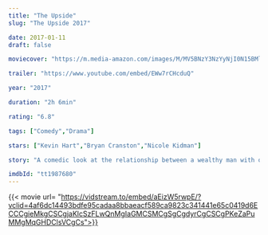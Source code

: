 ```yaml
---
title: "The Upside"
slug: "The Upside 2017"

date: 2017-01-11
draft: false

moviecover: "https://m.media-amazon.com/images/M/MV5BNzY3NzYyNjI0N15BMl5BanBnXkFtZTgwNjYzMDc0NjM@._V1_UX182_CR0,0,182,268_AL_.jpg"

trailer: "https://www.youtube.com/embed/EWw7rCHcduQ"

year: "2017"

duration: "2h 6min"

rating: "6.8"

tags: ["Comedy","Drama"]

stars: ["Kevin Hart","Bryan Cranston","Nicole Kidman"]

story: "A comedic look at the relationship between a wealthy man with quadriplegia and an unemployed man with a criminal record who's hired to help him."

imdbId: "tt1987680"
---
```


{{< movie url= "https://vidstream.to/embed/aEizW5rwpE/?vclid=4af6dc14493bdfe95cadaa8bbaeacf589ca9823c341441e65c0419d6ECCCgieMkgCSCgjaKlcSzFLwQnMgIaGMCSMCgSgCgdyrCgCSCgPKeZaPuMMgMqGHDClsVCgCs">}}
